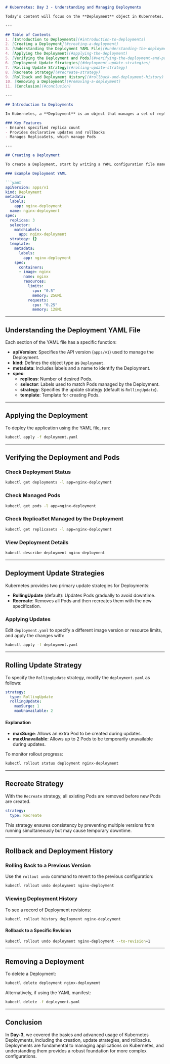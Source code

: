 ```markdown
# Kubernetes: Day 3 - Understanding and Managing Deployments

Today’s content will focus on the **Deployment** object in Kubernetes. We’ll cover essential concepts such as creating, updating, and managing Deployments, including update strategies, rollbacks, and more.

---

## Table of Contents
1. [Introduction to Deployments](#introduction-to-deployments)
2. [Creating a Deployment](#creating-a-deployment)
3. [Understanding the Deployment YAML File](#understanding-the-deployment-yaml-file)
4. [Applying the Deployment](#applying-the-deployment)
5. [Verifying the Deployment and Pods](#verifying-the-deployment-and-pods)
6. [Deployment Update Strategies](#deployment-update-strategies)
7. [Rolling Update Strategy](#rolling-update-strategy)
8. [Recreate Strategy](#recreate-strategy)
9. [Rollback and Deployment History](#rollback-and-deployment-history)
10. [Removing a Deployment](#removing-a-deployment)
11. [Conclusion](#conclusion)

---

## Introduction to Deployments

In Kubernetes, a **Deployment** is an object that manages a set of replicated Pods. It provides features for updating and rolling back applications, ensuring the specified number of replicas are running, and automatically replacing any failed Pods.

### Key Features
- Ensures specified replica count
- Provides declarative updates and rollbacks
- Manages ReplicaSets, which manage Pods

---

## Creating a Deployment

To create a Deployment, start by writing a YAML configuration file named `deployment.yaml`.

### Example Deployment YAML

```yaml
apiVersion: apps/v1
kind: Deployment
metadata:
  labels:
    app: nginx-deployment
  name: nginx-deployment
spec:
  replicas: 3
  selector:
    matchLabels:
      app: nginx-deployment
  strategy: {}
  template:
    metadata:
      labels:
        app: nginx-deployment
    spec:
      containers:
      - image: nginx
        name: nginx
        resources:
          limits:
            cpu: "0.5"
            memory: 256Mi
          requests:
            cpu: "0.25"
            memory: 128Mi
```

---

## Understanding the Deployment YAML File

Each section of the YAML file has a specific function:

- **apiVersion**: Specifies the API version (`apps/v1`) used to manage the Deployment.
- **kind**: Defines the object type as `Deployment`.
- **metadata**: Includes labels and a name to identify the Deployment.
- **spec**:
  - **replicas**: Number of desired Pods.
  - **selector**: Labels used to match Pods managed by the Deployment.
  - **strategy**: Specifies the update strategy (default is `RollingUpdate`).
  - **template**: Template for creating Pods.

---

## Applying the Deployment

To deploy the application using the YAML file, run:

```bash
kubectl apply -f deployment.yaml
```

---

## Verifying the Deployment and Pods

### Check Deployment Status

```bash
kubectl get deployments -l app=nginx-deployment
```

### Check Managed Pods

```bash
kubectl get pods -l app=nginx-deployment
```

### Check ReplicaSet Managed by the Deployment

```bash
kubectl get replicasets -l app=nginx-deployment
```

### View Deployment Details

```bash
kubectl describe deployment nginx-deployment
```

---

## Deployment Update Strategies

Kubernetes provides two primary update strategies for Deployments:
- **RollingUpdate** (default): Updates Pods gradually to avoid downtime.
- **Recreate**: Removes all Pods and then recreates them with the new specification.

### Applying Updates
Edit `deployment.yaml` to specify a different image version or resource limits, and apply the changes with:

```bash
kubectl apply -f deployment.yaml
```

---

## Rolling Update Strategy

To specify the `RollingUpdate` strategy, modify the `deployment.yaml` as follows:

```yaml
strategy:
  type: RollingUpdate
  rollingUpdate:
    maxSurge: 1
    maxUnavailable: 2
```

#### Explanation
- **maxSurge**: Allows an extra Pod to be created during updates.
- **maxUnavailable**: Allows up to 2 Pods to be temporarily unavailable during updates.

To monitor rollout progress:

```bash
kubectl rollout status deployment nginx-deployment
```

---

## Recreate Strategy

With the `Recreate` strategy, all existing Pods are removed before new Pods are created.

```yaml
strategy:
  type: Recreate
```

This strategy ensures consistency by preventing multiple versions from running simultaneously but may cause temporary downtime.

---

## Rollback and Deployment History

### Rolling Back to a Previous Version

Use the `rollout undo` command to revert to the previous configuration:

```bash
kubectl rollout undo deployment nginx-deployment
```

### Viewing Deployment History

To see a record of Deployment revisions:

```bash
kubectl rollout history deployment nginx-deployment
```

#### Rollback to a Specific Revision

```bash
kubectl rollout undo deployment nginx-deployment --to-revision=1
```

---

## Removing a Deployment

To delete a Deployment:

```bash
kubectl delete deployment nginx-deployment
```

Alternatively, if using the YAML manifest:

```bash
kubectl delete -f deployment.yaml
```

---

## Conclusion

In **Day-3**, we covered the basics and advanced usage of Kubernetes Deployments, including the creation, update strategies, and rollbacks. Deployments are fundamental to managing applications on Kubernetes, and understanding them provides a robust foundation for more complex configurations.
